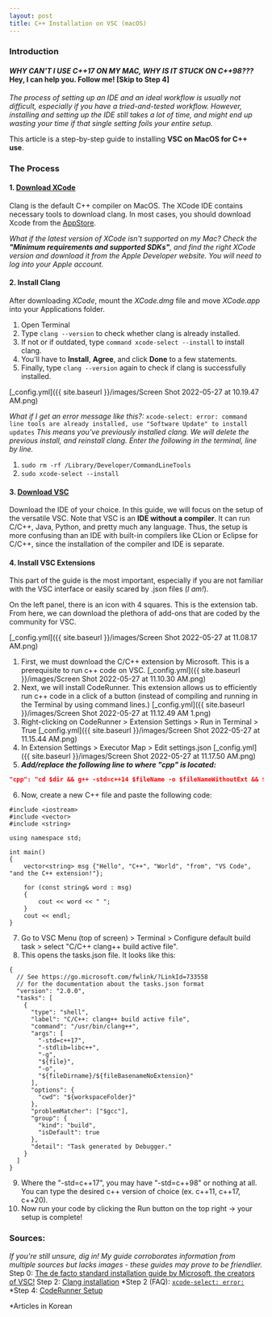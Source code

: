 ```yaml
---
layout: post
title: C++ Installation on VSC (macOS)
---
```


### Introduction
#### ***WHY CAN'T I USE C++17 ON MY MAC, WHY IS IT STUCK ON C++98???*** Hey, I can help you. Follow me! [Skip to Step 4]
*The process of setting up an IDE and an ideal workflow is usually not difficult, especially if you have a tried-and-tested workflow. However, installing and setting up the IDE still takes a lot of time, and might end up wasting your time if that single setting foils your entire setup.*

This article is a step-by-step guide to installing **VSC on MacOS for C++ use**.

### The Process
#### 1. [Download XCode](https://developer.apple.com/support/xcode/)
Clang is the default C++ compiler on MacOS. The XCode IDE contains necessary tools to download clang. In most cases, you should download Xcode from the [AppStore](https://apps.apple.com/us/app/xcode/id497799835?ls=1&mt=12).

*What if the latest version of XCode isn't supported on my Mac?*
*Check the **"Minimum requirements and supported SDKs"**, and find the right XCode version and download it from the Apple Developer website. You will need to log into your Apple account.*

#### 2. Install Clang
After downloading *XCode*, mount the *XCode.dmg* file and move *XCode.app* into your Applications folder.

1. Open Terminal
2. Type `clang --version` to check whether clang is already installed.
3. If not or if outdated, type `command xcode-select --install` to install clang. 
4. You'll have to **Install**, **Agree**, and click **Done** to a few statements.
5. Finally, type `clang --version` again to check if clang is successfully installed.

[_config.yml]({{ site.baseurl }}/images/Screen Shot 2022-05-27 at 10.19.47 AM.png)

*What if I get an error message like this?:*
`xcode-select: error: command line tools are already installed, use "Software Update" to install updates`
*This means you've previously installed clang. We will delete the previous install, and reinstall clang. Enter the following in the terminal, line by line.*
1. ```sudo rm -rf /Library/Developer/CommandLineTools```
2. ```sudo xcode-select --install```

#### 3. [Download VSC](https://code.visualstudio.com/)
Download the IDE of your choice. In this guide, we will focus on the setup of the versatile VSC. Note that VSC is an **IDE without a compiler**. It can run C/C++, Java, Python, and pretty much any language. Thus, the setup is more confusing than an IDE with built-in compilers like CLion or Eclipse for C/C++, since the installation of the compiler and IDE is separate.

#### 4. Install VSC Extensions
This part of the guide is the most important, especially if you are not familiar with the VSC interface or easily scared by .json files (*I am!*).

On the left panel, there is an icon with 4 squares. This is the extension tab. From here, we can download the plethora of add-ons that are coded by the community for VSC. 

[_config.yml]({{ site.baseurl }}/images/Screen Shot 2022-05-27 at 11.08.17 AM.png)

1. First, we must download the C/C++ extension by Microsoft. This is a prerequisite to run c++ code on VSC.
[_config.yml]({{ site.baseurl }}/images/Screen Shot 2022-05-27 at 11.10.30 AM.png)
2. Next, we will install CodeRunner. This extension allows us to efficiently run c++ code in a click of a button (instead of compiling and running in the Terminal by using command lines.)
[_config.yml]({{ site.baseurl }}/images/Screen Shot 2022-05-27 at 11.12.49 AM 1.png)
3. Right-clicking on CodeRunner > Extension Settings > Run in Terminal > True
[_config.yml]({{ site.baseurl }}/images/Screen Shot 2022-05-27 at 11.15.44 AM.png)
4. In Extension Settings > Executor Map > Edit settings.json
[_config.yml]({{ site.baseurl }}/images/Screen Shot 2022-05-27 at 11.17.50 AM.png)
5. ***Add/replace the following line to where "cpp" is located:***
```json
"cpp": "cd $dir && g++ -std=c++14 $fileName -o $fileNameWithoutExt && $dir$fileNameWithoutExt"
```
6. Now, create a new C++ file and paste the following code:
```
#include <iostream>
#include <vector>
#include <string>

using namespace std;

int main()
{
    vector<string> msg {"Hello", "C++", "World", "from", "VS Code", "and the C++ extension!"};

    for (const string& word : msg)
    {
        cout << word << " ";
    }
    cout << endl;
}
```
7. Go to VSC Menu (top of screen) > Terminal > Configure default build task > select "C/C++ clang++ build active file".
8.  This opens the tasks.json file. It looks like this:
```
{
  // See https://go.microsoft.com/fwlink/?LinkId=733558
  // for the documentation about the tasks.json format
  "version": "2.0.0",
  "tasks": [
    {
      "type": "shell",
      "label": "C/C++: clang++ build active file",
      "command": "/usr/bin/clang++",
      "args": [
        "-std=c++17",
        "-stdlib=libc++",
        "-g",
        "${file}",
        "-o",
        "${fileDirname}/${fileBasenameNoExtension}"
      ],
      "options": {
        "cwd": "${workspaceFolder}"
      },
      "problemMatcher": ["$gcc"],
      "group": {
        "kind": "build",
        "isDefault": true
      },
      "detail": "Task generated by Debugger."
    }
  ]
}
```
9. Where the "-std=c++17", you may have "-std=c++98" or nothing at all. You can type the desired c++ version of choice (ex. c++11, c++17, c++20).
10. Now run your code by clicking the Run button on the top right -> your setup is complete!

### Sources:
 *If you're still unsure, dig in! My guide corroborates information from multiple sources but lacks images - these guides may prove to be friendlier.*
Step 0: [The de facto standard installation guide by Microsoft, the creators of VSC!](https://code.visualstudio.com/docs/cpp/config-clang-mac)
Step 2: [Clang installation](https://www.ics.uci.edu/~pattis/common/handouts/macclion/clang.html)
*Step 2 (FAQ): [`xcode-select: error:`](https://investechnews.com/2021/06/15/mac-commandlinetools-setup-error/)
*Step 4: [CodeRunner Setup](https://wooono.tistory.com/299)

*Articles in Korean
